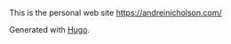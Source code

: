This is the personal web site https://andreinicholson.com/

Generated with [Hugo](https://gohugo.io/).

